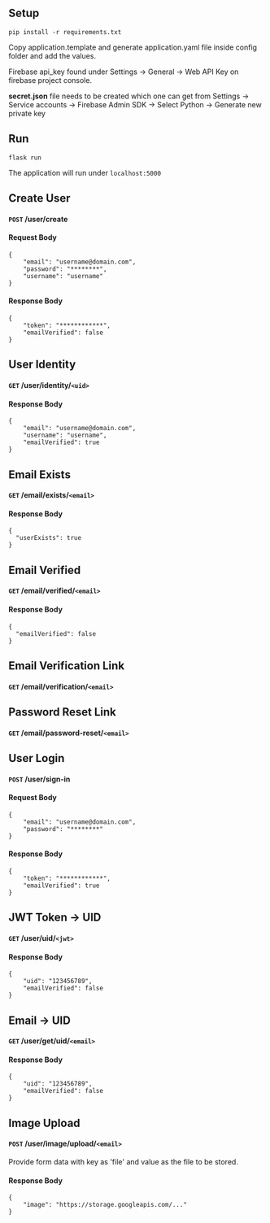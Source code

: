 ## Setup

`pip install -r requirements.txt`

Copy application.template and generate application.yaml file inside config folder and add the values.  

Firebase api_key found under Settings &rarr; General &rarr; Web API Key on firebase project console.  

**secret.json** file needs to be created which one can get from Settings &rarr; Service accounts &rarr; Firebase Admin SDK &rarr; Select Python &rarr; Generate new private key
## Run

`flask run`

The application will run under `localhost:5000`

## Create User

#### `POST` /user/create

#### Request Body

```
{
    "email": "username@domain.com",
    "password": "********",
    "username": "username"
}
```

#### Response Body

```
{
    "token": "************",
    "emailVerified": false
}
```
## User Identity

#### `GET` /user/identity/`<uid>`

#### Response Body

```
{
    "email": "username@domain.com",
    "username": "username",
    "emailVerified": true
}
```
## Email Exists

#### `GET` /email/exists/`<email>`

#### Response Body

```
{
  "userExists": true
}
```
## Email Verified

#### `GET` /email/verified/`<email>`

#### Response Body

```
{
  "emailVerified": false
}
```
## Email Verification Link

#### `GET` /email/verification/`<email>`

## Password Reset Link

#### `GET` /email/password-reset/`<email>`

## User Login

#### `POST` /user/sign-in

#### Request Body

```
{
    "email": "username@domain.com",
    "password": "********"
}
```

#### Response Body

```
{
    "token": "************",
    "emailVerified": true
}
```

## JWT Token &rarr; UID

#### `GET` /user/uid/`<jwt>`

#### Response Body

```
{
    "uid": "123456789",
    "emailVerified": false
}
```
## Email &rarr; UID

#### `GET` /user/get/uid/`<email>`

#### Response Body

```
{
    "uid": "123456789",
    "emailVerified": false
}
```
## Image Upload

#### `POST` /user/image/upload/`<email>`
Provide form data with key as 'file' and value as the file to be stored.

#### Response Body

```
{
    "image": "https://storage.googleapis.com/..."
}
```